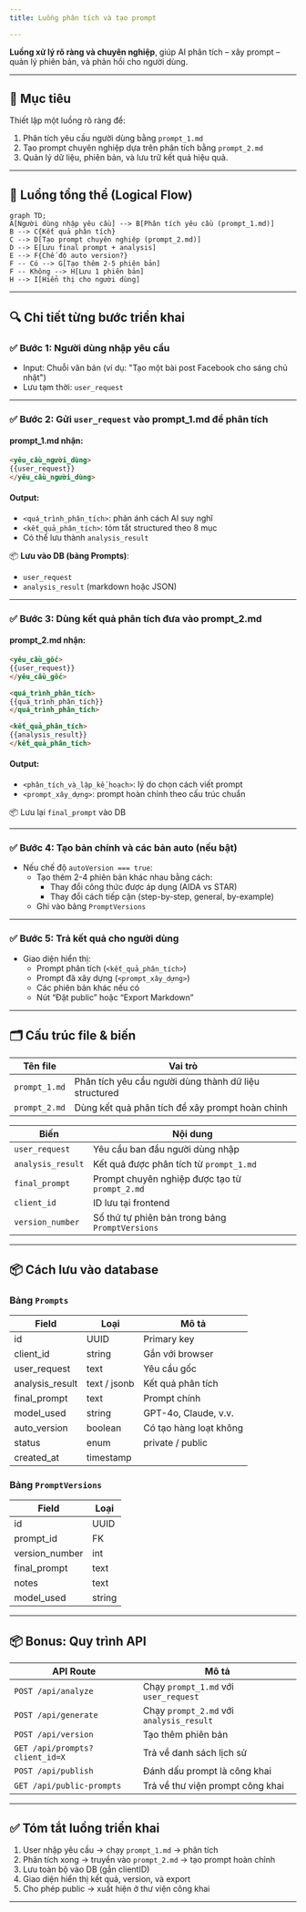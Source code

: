 ```yaml
---
title: Luồng phân tích và tạo prompt

---
```


**Luồng xử lý rõ ràng và chuyên nghiệp**, giúp AI phân tích – xây prompt – quản lý phiên bản, và phản hồi cho người dùng.

---

## 📌 Mục tiêu

Thiết lập một luồng rõ ràng để:

1. Phân tích yêu cầu người dùng bằng `prompt_1.md`
2. Tạo prompt chuyên nghiệp dựa trên phân tích bằng `prompt_2.md`
3. Quản lý dữ liệu, phiên bản, và lưu trữ kết quả hiệu quả.

---

## 🧭 Luồng tổng thể (Logical Flow)

```mermaid
graph TD;
A[Người dùng nhập yêu cầu] --> B[Phân tích yêu cầu (prompt_1.md)]
B --> C{Kết quả phân tích}
C --> D[Tạo prompt chuyên nghiệp (prompt_2.md)]
D --> E[Lưu final prompt + analysis]
E --> F{Chế độ auto version?}
F -- Có --> G[Tạo thêm 2-5 phiên bản]
F -- Không --> H[Lưu 1 phiên bản]
H --> I[Hiển thị cho người dùng]
```

---

## 🔍 Chi tiết từng bước triển khai

### ✅ Bước 1: Người dùng nhập yêu cầu

- Input: Chuỗi văn bản (ví dụ: "Tạo một bài post Facebook cho sáng chủ nhật")
- Lưu tạm thời: `user_request`

---

### ✅ Bước 2: Gửi `user_request` vào **prompt_1.md** để phân tích

#### prompt_1.md nhận:
```md
<yêu_cầu_người_dùng>
{{user_request}}
</yêu_cầu_người_dùng>
```

#### Output:
- `<quá_trình_phân_tích>`: phản ánh cách AI suy nghĩ
- `<kết_quả_phân_tích>`: tóm tắt structured theo 8 mục
- Có thể lưu thành `analysis_result`

📦 **Lưu vào DB (bảng Prompts)**:
- `user_request`
- `analysis_result` (markdown hoặc JSON)

---

### ✅ Bước 3: Dùng kết quả phân tích đưa vào **prompt_2.md**

#### prompt_2.md nhận:
```md
<yêu_cầu_gốc>
{{user_request}}
</yêu_cầu_gốc>

<quá_trình_phân_tích>
{{quá_trình_phân_tích}}
</quá_trình_phân_tích>

<kết_quả_phân_tích>
{{analysis_result}}
</kết_quả_phân_tích>
```

#### Output:
- `<phân_tích_và_lập_kế_hoạch>`: lý do chọn cách viết prompt
- `<prompt_xây_dựng>`: prompt hoàn chỉnh theo cấu trúc chuẩn

📦 Lưu lại `final_prompt` vào DB

---

### ✅ Bước 4: Tạo bản chính và các bản auto (nếu bật)

- Nếu chế độ `autoVersion === true`:
  - Tạo thêm 2-4 phiên bản khác nhau bằng cách:
    - Thay đổi công thức được áp dụng (AIDA vs STAR)
    - Thay đổi cách tiếp cận (step-by-step, general, by-example)
  - Ghi vào bảng `PromptVersions`

---

### ✅ Bước 5: Trả kết quả cho người dùng

- Giao diện hiển thị:
  - Prompt phân tích (`<kết_quả_phân_tích>`)
  - Prompt đã xây dựng (`<prompt_xây_dựng>`)
  - Các phiên bản khác nếu có
  - Nút “Đặt public” hoặc “Export Markdown”

---

## 🗂 Cấu trúc file & biến

| Tên file | Vai trò |
|----------|---------|
| `prompt_1.md` | Phân tích yêu cầu người dùng thành dữ liệu structured |
| `prompt_2.md` | Dùng kết quả phân tích để xây prompt hoàn chỉnh |

| Biến | Nội dung |
|------|----------|
| `user_request` | Yêu cầu ban đầu người dùng nhập |
| `analysis_result` | Kết quả được phân tích từ `prompt_1.md` |
| `final_prompt` | Prompt chuyên nghiệp được tạo từ `prompt_2.md` |
| `client_id` | ID lưu tại frontend |
| `version_number` | Số thứ tự phiên bản trong bảng `PromptVersions` |

---

## 📦 Cách lưu vào database

### Bảng `Prompts`
| Field | Loại | Mô tả |
|-------|------|------|
| id | UUID | Primary key |
| client_id | string | Gắn với browser |
| user_request | text | Yêu cầu gốc |
| analysis_result | text / jsonb | Kết quả phân tích |
| final_prompt | text | Prompt chính |
| model_used | string | GPT-4o, Claude, v.v. |
| auto_version | boolean | Có tạo hàng loạt không |
| status | enum | private / public |
| created_at | timestamp |  |

### Bảng `PromptVersions`
| Field | Loại |
|-------|------|
| id | UUID |
| prompt_id | FK |
| version_number | int |
| final_prompt | text |
| notes | text |
| model_used | string |

---

## 📦 Bonus: Quy trình API

| API Route | Mô tả |
|-----------|------|
| `POST /api/analyze` | Chạy `prompt_1.md` với `user_request` |
| `POST /api/generate` | Chạy `prompt_2.md` với `analysis_result` |
| `POST /api/version` | Tạo thêm phiên bản |
| `GET /api/prompts?client_id=X` | Trả về danh sách lịch sử |
| `POST /api/publish` | Đánh dấu prompt là công khai |
| `GET /api/public-prompts` | Trả về thư viện prompt công khai |

---

## ✅ Tóm tắt luồng triển khai

1. User nhập yêu cầu → chạy `prompt_1.md` → phân tích
2. Phân tích xong → truyền vào `prompt_2.md` → tạo prompt hoàn chỉnh
3. Lưu toàn bộ vào DB (gắn clientID)
4. Giao diện hiển thị kết quả, version, và export
5. Cho phép public → xuất hiện ở thư viện công khai

---